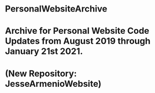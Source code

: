 # PersonalWebsiteArchive
# Archive for Personal Website Code Updates from August 2019 through January 21st 2021. 
# (New Repository: JesseArmenioWebsite)
